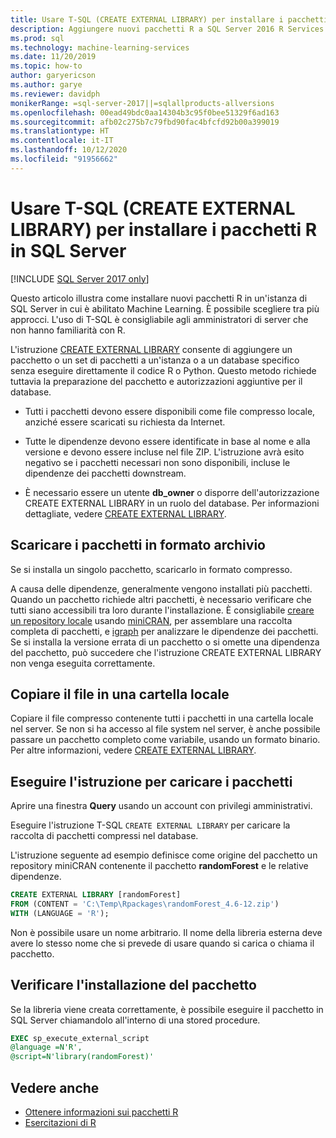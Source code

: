 ```yaml
---
title: Usare T-SQL (CREATE EXTERNAL LIBRARY) per installare i pacchetti R
description: Aggiungere nuovi pacchetti R a SQL Server 2016 R Services o a Machine Learning Services (In-Database) di SQL Server.
ms.prod: sql
ms.technology: machine-learning-services
ms.date: 11/20/2019
ms.topic: how-to
author: garyericson
ms.author: garye
ms.reviewer: davidph
monikerRange: =sql-server-2017||=sqlallproducts-allversions
ms.openlocfilehash: 00ead49bdc0aa14304b3c95f0bee51329f6ad163
ms.sourcegitcommit: afb02c275b7c79fbd90fac4bfcfd92b00a399019
ms.translationtype: HT
ms.contentlocale: it-IT
ms.lasthandoff: 10/12/2020
ms.locfileid: "91956662"
---
```

# <a name="use-t-sql-create-external-library-to-install-r-packages-on-sql-server"></a>Usare T-SQL (CREATE EXTERNAL LIBRARY) per installare i pacchetti R in SQL Server
[!INCLUDE [SQL Server 2017 only](../../includes/applies-to-version/sqlserver2017-only.md)]

Questo articolo illustra come installare nuovi pacchetti R in un'istanza di SQL Server in cui è abilitato Machine Learning. È possibile scegliere tra più approcci. L'uso di T-SQL è consigliabile agli amministratori di server che non hanno familiarità con R.

L'istruzione [CREATE EXTERNAL LIBRARY](../../t-sql/statements/create-external-library-transact-sql.md) consente di aggiungere un pacchetto o un set di pacchetti a un'istanza o a un database specifico senza eseguire direttamente il codice R o Python. Questo metodo richiede tuttavia la preparazione del pacchetto e autorizzazioni aggiuntive per il database.

+ Tutti i pacchetti devono essere disponibili come file compresso locale, anziché essere scaricati su richiesta da Internet.

+ Tutte le dipendenze devono essere identificate in base al nome e alla versione e devono essere incluse nel file ZIP. L'istruzione avrà esito negativo se i pacchetti necessari non sono disponibili, incluse le dipendenze dei pacchetti downstream. 

+ È necessario essere un utente **db_owner** o disporre dell'autorizzazione CREATE EXTERNAL LIBRARY in un ruolo del database. Per informazioni dettagliate, vedere [CREATE EXTERNAL LIBRARY](../../t-sql/statements/create-external-library-transact-sql.md).

## <a name="download-packages-in-archive-format"></a>Scaricare i pacchetti in formato archivio

Se si installa un singolo pacchetto, scaricarlo in formato compresso.

A causa delle dipendenze, generalmente vengono installati più pacchetti. Quando un pacchetto richiede altri pacchetti, è necessario verificare che tutti siano accessibili tra loro durante l'installazione. È consigliabile [creare un repository locale](create-a-local-package-repository-using-minicran.md) usando [miniCRAN](https://andrie.github.io/miniCRAN/), per assemblare una raccolta completa di pacchetti, e [igraph](https://igraph.org/r/) per analizzare le dipendenze dei pacchetti. Se si installa la versione errata di un pacchetto o si omette una dipendenza del pacchetto, può succedere che l'istruzione CREATE EXTERNAL LIBRARY non venga eseguita correttamente. 

## <a name="copy-the-file-to-a-local-folder"></a>Copiare il file in una cartella locale

Copiare il file compresso contenente tutti i pacchetti in una cartella locale nel server. Se non si ha accesso al file system nel server, è anche possibile passare un pacchetto completo come variabile, usando un formato binario. Per altre informazioni, vedere [CREATE EXTERNAL LIBRARY](../../t-sql/statements/create-external-library-transact-sql.md).

## <a name="run-the-statement-to-upload-packages"></a>Eseguire l'istruzione per caricare i pacchetti

Aprire una finestra **Query** usando un account con privilegi amministrativi.

Eseguire l'istruzione T-SQL `CREATE EXTERNAL LIBRARY` per caricare la raccolta di pacchetti compressi nel database.

L'istruzione seguente ad esempio definisce come origine del pacchetto un repository miniCRAN contenente il pacchetto **randomForest** e le relative dipendenze. 

```sql
CREATE EXTERNAL LIBRARY [randomForest]
FROM (CONTENT = 'C:\Temp\Rpackages\randomForest_4.6-12.zip')
WITH (LANGUAGE = 'R');
```

Non è possibile usare un nome arbitrario. Il nome della libreria esterna deve avere lo stesso nome che si prevede di usare quando si carica o chiama il pacchetto.

## <a name="verify-package-installation"></a>Verificare l'installazione del pacchetto

Se la libreria viene creata correttamente, è possibile eseguire il pacchetto in SQL Server chiamandolo all'interno di una stored procedure.
    
```sql
EXEC sp_execute_external_script
@language =N'R',
@script=N'library(randomForest)'
```

## <a name="see-also"></a>Vedere anche

+ [Ottenere informazioni sui pacchetti R](r-package-information.md)
+ [Esercitazioni di R](../tutorials/r-tutorials.md)